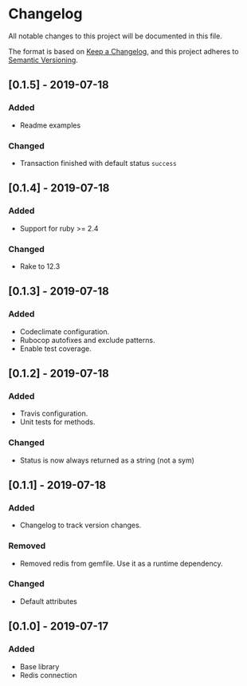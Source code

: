 # Changelog
All notable changes to this project will be documented in this file.

The format is based on [Keep a Changelog](https://keepachangelog.com/en/1.0.0/),
and this project adheres to [Semantic Versioning](https://semver.org/spec/v2.0.0.html).

## [0.1.5] - 2019-07-18

### Added
  - Readme examples

### Changed
  - Transaction finished with default status `success`

## [0.1.4] - 2019-07-18

### Added
  - Support for ruby >= 2.4

### Changed
  - Rake to 12.3


## [0.1.3] - 2019-07-18

### Added
  - Codeclimate configuration.
  - Rubocop autofixes and exclude patterns.
  - Enable test coverage.


## [0.1.2] - 2019-07-18

### Added
  - Travis configuration.
  - Unit tests for methods.

### Changed
  - Status is now always returned as a string (not a sym)

## [0.1.1] - 2019-07-18

### Added
  - Changelog to track version changes.

### Removed
  - Removed redis from gemfile. Use it as a runtime dependency.

### Changed
  - Default attributes


## [0.1.0] - 2019-07-17

### Added
  - Base library
  - Redis connection
